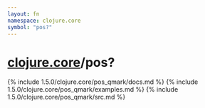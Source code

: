 ```yaml
---
layout: fn
namespace: clojure.core
symbol: "pos?"
---
```


# [clojure.core](../)/pos?

{% include 1.5.0/clojure.core/pos_qmark/docs.md %}
{% include 1.5.0/clojure.core/pos_qmark/examples.md %}
{% include 1.5.0/clojure.core/pos_qmark/src.md %}

